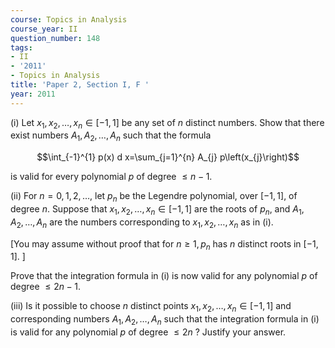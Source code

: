 ```yaml
---
course: Topics in Analysis
course_year: II
question_number: 148
tags:
- II
- '2011'
- Topics in Analysis
title: 'Paper 2, Section I, F '
year: 2011
---
```




(i) Let $x_{1}, x_{2}, \ldots, x_{n} \in[-1,1]$ be any set of $n$ distinct numbers. Show that there exist numbers $A_{1}, A_{2}, \ldots, A_{n}$ such that the formula

$$\int_{-1}^{1} p(x) d x=\sum_{j=1}^{n} A_{j} p\left(x_{j}\right)$$

is valid for every polynomial $p$ of degree $\leqslant n-1$.

(ii) For $n=0,1,2, \ldots$, let $p_{n}$ be the Legendre polynomial, over $[-1,1]$, of degree $n$. Suppose that $x_{1}, x_{2}, \ldots, x_{n} \in[-1,1]$ are the roots of $p_{n}$, and $A_{1}, A_{2}, \ldots, A_{n}$ are the numbers corresponding to $x_{1}, x_{2}, \ldots, x_{n}$ as in (i).

[You may assume without proof that for $n \geqslant 1, p_{n}$ has $n$ distinct roots in $[-1,1] .$ ]

Prove that the integration formula in (i) is now valid for any polynomial $p$ of degree $\leqslant 2 n-1$.

(iii) Is it possible to choose $n$ distinct points $x_{1}, x_{2}, \ldots, x_{n} \in[-1,1]$ and corresponding numbers $A_{1}, A_{2}, \ldots, A_{n}$ such that the integration formula in (i) is valid for any polynomial $p$ of degree $\leqslant 2 n$ ? Justify your answer.